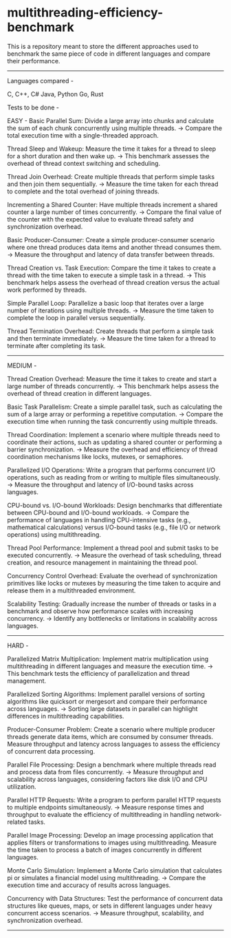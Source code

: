 # multithreading-efficiency-benchmark
This is a repository meant to store the different approaches used to benchmark the same piece of code in different languages and compare their performance.

----------

Languages compared -

C, C++, C#
Java, Python
Go, Rust

Tests to be done -

EASY -
Basic Parallel Sum: Divide a large array into chunks and calculate the sum of each chunk concurrently using multiple threads.
-> Compare the total execution time with a single-threaded approach.

Thread Sleep and Wakeup: Measure the time it takes for a thread to sleep for a short duration and then wake up.
-> This benchmark assesses the overhead of thread context switching and scheduling.

Thread Join Overhead: Create multiple threads that perform simple tasks and then join them sequentially.
-> Measure the time taken for each thread to complete and the total overhead of joining threads.

Incrementing a Shared Counter: Have multiple threads increment a shared counter a large number of times concurrently.
-> Compare the final value of the counter with the expected value to evaluate thread safety and synchronization overhead.

Basic Producer-Consumer: Create a simple producer-consumer scenario where one thread produces data items and another thread consumes them.
-> Measure the throughput and latency of data transfer between threads.

Thread Creation vs. Task Execution: Compare the time it takes to create a thread with the time taken to execute a simple task in a thread.
-> This benchmark helps assess the overhead of thread creation versus the actual work performed by threads.

Simple Parallel Loop: Parallelize a basic loop that iterates over a large number of iterations using multiple threads.
-> Measure the time taken to complete the loop in parallel versus sequentially.

Thread Termination Overhead: Create threads that perform a simple task and then terminate immediately.
-> Measure the time taken for a thread to terminate after completing its task.

----------

MEDIUM -

Thread Creation Overhead: Measure the time it takes to create and start a large number of threads concurrently.
-> This benchmark helps assess the overhead of thread creation in different languages.

Basic Task Parallelism: Create a simple parallel task, such as calculating the sum of a large array or performing a repetitive computation.
-> Compare the execution time when running the task concurrently using multiple threads.

Thread Coordination: Implement a scenario where multiple threads need to coordinate their actions, such as updating a shared counter or performing a barrier synchronization.
-> Measure the overhead and efficiency of thread coordination mechanisms like locks, mutexes, or semaphores.

Parallelized I/O Operations: Write a program that performs concurrent I/O operations, such as reading from or writing to multiple files simultaneously.
-> Measure the throughput and latency of I/O-bound tasks across languages.

CPU-bound vs. I/O-bound Workloads: Design benchmarks that differentiate between CPU-bound and I/O-bound workloads.
-> Compare the performance of languages in handling CPU-intensive tasks (e.g., mathematical calculations) versus I/O-bound tasks (e.g., file I/O or network operations) using multithreading.

Thread Pool Performance: Implement a thread pool and submit tasks to be executed concurrently.
-> Measure the overhead of task scheduling, thread creation, and resource management in maintaining the thread pool.

Concurrency Control Overhead: Evaluate the overhead of synchronization primitives like locks or mutexes by measuring the time taken to acquire and release them in a multithreaded environment.

Scalability Testing: Gradually increase the number of threads or tasks in a benchmark and observe how performance scales with increasing concurrency.
-> Identify any bottlenecks or limitations in scalability across languages.

----------

HARD -

Parallelized Matrix Multiplication: Implement matrix multiplication using multithreading in different languages and measure the execution time.
-> This benchmark tests the efficiency of parallelization and thread management.

Parallelized Sorting Algorithms: Implement parallel versions of sorting algorithms like quicksort or mergesort and compare their performance across languages.
-> Sorting large datasets in parallel can highlight differences in multithreading capabilities.

Producer-Consumer Problem: Create a scenario where multiple producer threads generate data items, which are consumed by consumer threads. Measure throughput and latency across languages to assess the efficiency of concurrent data processing.

Parallel File Processing: Design a benchmark where multiple threads read and process data from files concurrently.
-> Measure throughput and scalability across languages, considering factors like disk I/O and CPU utilization.

Parallel HTTP Requests: Write a program to perform parallel HTTP requests to multiple endpoints simultaneously.
-> Measure response times and throughput to evaluate the efficiency of multithreading in handling network-related tasks.

Parallel Image Processing: Develop an image processing application that applies filters or transformations to images using multithreading. Measure the time taken to process a batch of images concurrently in different languages.

Monte Carlo Simulation: Implement a Monte Carlo simulation that calculates pi or simulates a financial model using multithreading.
-> Compare the execution time and accuracy of results across languages.

Concurrency with Data Structures: Test the performance of concurrent data structures like queues, maps, or sets in different languages under heavy concurrent access scenarios.
-> Measure throughput, scalability, and synchronization overhead.

----------

